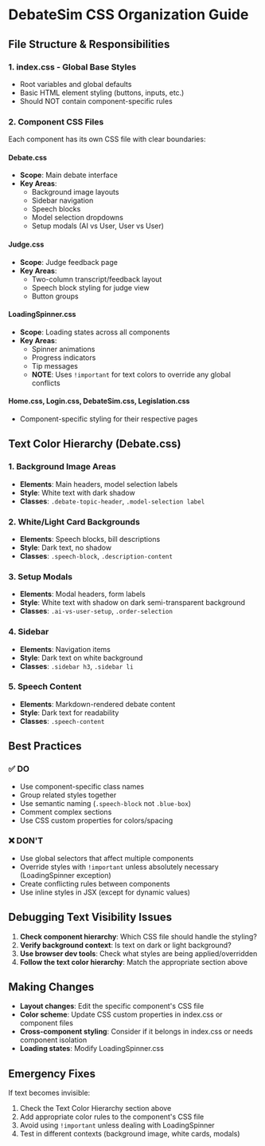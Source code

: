 # DebateSim CSS Organization Guide

## File Structure & Responsibilities

### 1. **index.css** - Global Base Styles
- Root variables and global defaults
- Basic HTML element styling (buttons, inputs, etc.)
- Should NOT contain component-specific rules

### 2. **Component CSS Files**
Each component has its own CSS file with clear boundaries:

#### **Debate.css**
- **Scope**: Main debate interface
- **Key Areas**:
  - Background image layouts
  - Sidebar navigation
  - Speech blocks
  - Model selection dropdowns
  - Setup modals (AI vs User, User vs User)

#### **Judge.css** 
- **Scope**: Judge feedback page
- **Key Areas**:
  - Two-column transcript/feedback layout
  - Speech block styling for judge view
  - Button groups

#### **LoadingSpinner.css**
- **Scope**: Loading states across all components
- **Key Areas**:
  - Spinner animations
  - Progress indicators
  - Tip messages
  - **NOTE**: Uses `!important` for text colors to override any global conflicts

#### **Home.css**, **Login.css**, **DebateSim.css**, **Legislation.css**
- Component-specific styling for their respective pages

## Text Color Hierarchy (Debate.css)

### 1. Background Image Areas
- **Elements**: Main headers, model selection labels
- **Style**: White text with dark shadow
- **Classes**: `.debate-topic-header`, `.model-selection label`

### 2. White/Light Card Backgrounds  
- **Elements**: Speech blocks, bill descriptions
- **Style**: Dark text, no shadow
- **Classes**: `.speech-block`, `.description-content`

### 3. Setup Modals
- **Elements**: Modal headers, form labels
- **Style**: White text with shadow on dark semi-transparent background
- **Classes**: `.ai-vs-user-setup`, `.order-selection`

### 4. Sidebar
- **Elements**: Navigation items
- **Style**: Dark text on white background
- **Classes**: `.sidebar h3`, `.sidebar li`

### 5. Speech Content
- **Elements**: Markdown-rendered debate content
- **Style**: Dark text for readability
- **Classes**: `.speech-content`

## Best Practices

### ✅ DO
- Use component-specific class names
- Group related styles together
- Use semantic naming (`.speech-block` not `.blue-box`)
- Comment complex sections
- Use CSS custom properties for colors/spacing

### ❌ DON'T  
- Use global selectors that affect multiple components
- Override styles with `!important` unless absolutely necessary (LoadingSpinner exception)
- Create conflicting rules between components
- Use inline styles in JSX (except for dynamic values)

## Debugging Text Visibility Issues

1. **Check component hierarchy**: Which CSS file should handle the styling?
2. **Verify background context**: Is text on dark or light background?
3. **Use browser dev tools**: Check what styles are being applied/overridden
4. **Follow the text color hierarchy**: Match the appropriate section above

## Making Changes

- **Layout changes**: Edit the specific component's CSS file
- **Color scheme**: Update CSS custom properties in index.css or component files
- **Cross-component styling**: Consider if it belongs in index.css or needs component isolation
- **Loading states**: Modify LoadingSpinner.css

## Emergency Fixes

If text becomes invisible:
1. Check the Text Color Hierarchy section above
2. Add appropriate color rules to the component's CSS file  
3. Avoid using `!important` unless dealing with LoadingSpinner
4. Test in different contexts (background image, white cards, modals)